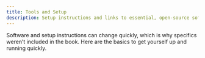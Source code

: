 ```yaml
---
title: Tools and Setup
description: Setup instructions and links to essential, open-source software for web development.
---
```


Software and setup instructions can change quickly, which is why specifics weren’t included in the book. Here are the basics to get yourself up and running quickly.
